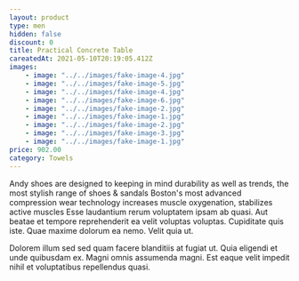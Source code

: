 ```yaml
---
layout: product
type: men
hidden: false
discount: 0
title: Practical Concrete Table
careatedAt: 2021-05-10T20:19:05.412Z
images:
    - image: "../../images/fake-image-4.jpg"
    - image: "../../images/fake-image-5.jpg"
    - image: "../../images/fake-image-4.jpg"
    - image: "../../images/fake-image-6.jpg"
    - image: "../../images/fake-image-2.jpg"
    - image: "../../images/fake-image-1.jpg"
    - image: "../../images/fake-image-2.jpg"
    - image: "../../images/fake-image-3.jpg"
    - image: "../../images/fake-image-1.jpg"
price: 902.00
category: Towels
---
```

Andy shoes are designed to keeping in mind durability as well as trends, the most stylish range of shoes & sandals
Boston's most advanced compression wear technology increases muscle oxygenation, stabilizes active muscles
Esse laudantium rerum voluptatem ipsam ab quasi. Aut beatae et tempore reprehenderit ea velit voluptas voluptas. Cupiditate quis iste. Quae maxime dolorum ea nemo. Velit quia ut.
 Dolorem illum sed sed quam facere blanditiis at fugiat ut. Quia eligendi et unde quibusdam ex. Magni omnis assumenda magni. Est eaque velit impedit nihil et voluptatibus repellendus quasi.
